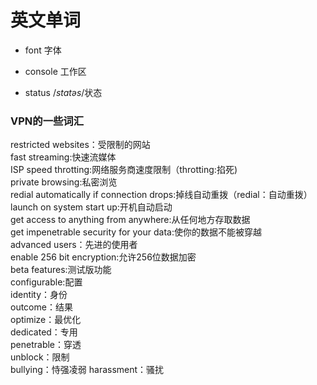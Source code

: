 # 英文单词

- font 字体

- console 工作区

- status /*statəs*/状态

### VPN的一些词汇
restricted websites：受限制的网站    
fast streaming:快速流媒体  
ISP speed throtting:网络服务商速度限制（throtting:掐死)  
private browsing:私密浏览  
redial automatically if connection drops:掉线自动重拨（redial：自动重拨）  
launch on system start up:开机自动启动  
get access to anything from anywhere:从任何地方存取数据  
get impenetrable security for your data:使你的数据不能被穿越  
advanced users：先进的使用者  
enable 256 bit encryption:允许256位数据加密  
beta features:测试版功能  
configurable:配置  
identity：身份  
outcome：结果  
optimize：最优化  
dedicated：专用  
penetrable：穿透  
unblock：限制  
bullying：恃强凌弱
harassment：骚扰  



